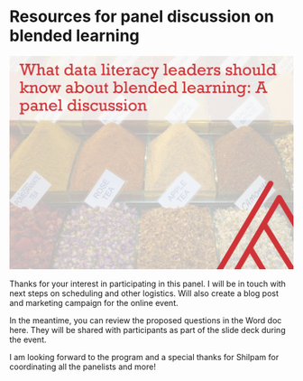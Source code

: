 # Resources for panel discussion on blended learning

![Cover](images/cover.png)


Thanks for your interest in participating in this panel. I will be in touch with next steps on scheduling and other logistics. Will also create a blog post and marketing campaign for the online event.

In the meantime, you can review the proposed questions in the Word doc here. They will be shared with participants as part of the slide deck during the event. 


I am looking forward to the program and a special thanks for Shilpam for coordinating all the panelists and more!
